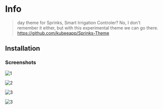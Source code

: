 # Info

> day theme for Sprinks, Smart Irrigation Controler?
> No, I don't remember it either, but with this experimental theme we can go there.
> <https://github.com/kubeeapp/Sprinks-Theme>

## Installation

### Screenshots

![1](https://i.imgur.com/DHbEScs9.png)

![2](https://i.imgur.com/bLhZFHsy.png)

![3](https://i.imgur.com/BcyjeJsz.png)

![3](https://i.imgur.com/WXg241s7.png)
